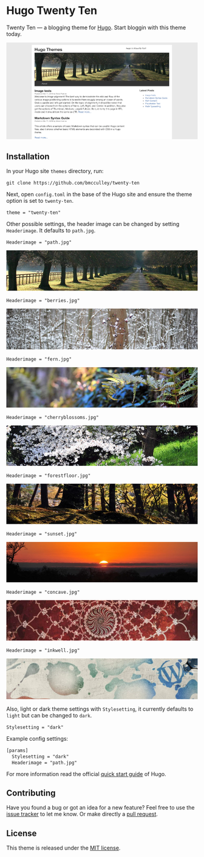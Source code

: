 # Hugo Twenty Ten

Twenty Ten — a blogging theme for [Hugo](https://gohugo.io/). Start bloggin with this theme today.

![Twenty Ten theme screenshot](https://github.com/bmcculley/twenty-ten/blob/master/images/splash.png)

## Installation

In your Hugo site `themes` directory, run:

```
git clone https://github.com/bmcculley/twenty-ten
```

Next, open `config.toml` in the base of the Hugo site and ensure the theme option is set to `twenty-ten`.

```
theme = "twenty-ten"
```

Other possible settings, the header image can be changed by setting `Headerimage`. It defaults to `path.jpg`.

```
Headerimage = "path.jpg"
```

![Twenty Ten path header](https://github.com/bmcculley/twenty-ten/blob/master/static/imgs/path.jpg)

```
Headerimage = "berries.jpg"
```
![Twenty Ten berries header](https://github.com/bmcculley/twenty-ten/blob/master/static/imgs/berries.jpg)

```
Headerimage = "fern.jpg"
```
![Twenty Ten fern header](https://github.com/bmcculley/twenty-ten/blob/master/static/imgs/fern.jpg)

```
Headerimage = "cherryblossoms.jpg"
```
![Twenty Ten cherryblossoms header](https://github.com/bmcculley/twenty-ten/blob/master/static/imgs/cherryblossoms.jpg)

```
Headerimage = "forestfloor.jpg"
```
![Twenty Ten forestfloor header](https://github.com/bmcculley/twenty-ten/blob/master/static/imgs/forestfloor.jpg)

```
Headerimage = "sunset.jpg"
```
![Twenty Ten sunset header](https://github.com/bmcculley/twenty-ten/blob/master/static/imgs/sunset.jpg)

```
Headerimage = "concave.jpg"
```
![Twenty Ten concave header](https://github.com/bmcculley/twenty-ten/blob/master/static/imgs/concave.jpg)

```
Headerimage = "inkwell.jpg"
```
![Twenty Ten inkwell header](https://github.com/bmcculley/twenty-ten/blob/master/static/imgs/inkwell.jpg)

Also, light or dark theme settings with `Stylesetting`, it currently defaults to `light` but can be changed to `dark`.

```
Stylesetting = "dark"
```

Example config settings:

```
[params]
  Stylesetting = "dark"
  Headerimage = "path.jpg"
```

For more information read the official [quick start guide](https://gohugo.io/getting-started/quick-start/) of Hugo.

## Contributing

Have you found a bug or got an idea for a new feature? Feel free to use the [issue tracker](https://github.com/bmcculley/twenty-ten/issues) to let me know. Or make directly a [pull request](https://github.com/bmcculley/twenty-ten/pulls).

## License

This theme is released under the [MIT license](https://github.com/bmcculley/twenty-ten/blob/master/LICENSE).
